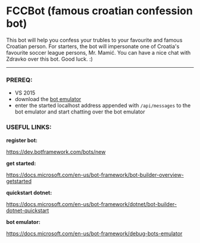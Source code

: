 # FCCBot (famous croatian confession bot)

This bot will help you confess your trubles to your favourite and famous Croatian person. For starters, the bot will impersonate one of Croatia's favourite soccer league persons, Mr. Mamić. You can have a nice chat with Zdravko over this bot. Good luck. :)

---

### PREREQ:
- VS 2015
- download the [bot emulator](https://docs.microsoft.com/en-us/bot-framework/debug-bots-emulator)
- enter the started localhost address appended with `/api/messages` to the bot emulator and start chatting over the bot emulator

### USEFUL LINKS:

**register bot:** 

https://dev.botframework.com/bots/new



**get started:**

https://docs.microsoft.com/en-us/bot-framework/bot-builder-overview-getstarted



**quickstart dotnet:**

https://docs.microsoft.com/en-us/bot-framework/dotnet/bot-builder-dotnet-quickstart



**bot emulator:**

https://docs.microsoft.com/en-us/bot-framework/debug-bots-emulator